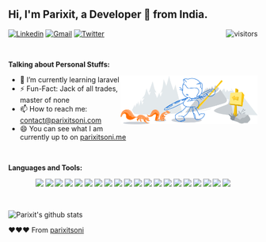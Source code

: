 
## Hi, I'm Parixit, a Developer 🚀 from India.


[![Linkedin](https://img.shields.io/badge/-LinkedIn-blue?style=flat&logo=Linkedin&logoColor=white)](https://www.linkedin.com/in/parixitsoni/)
[![Gmail](https://img.shields.io/badge/-Gmail-c14438?style=flat&logo=Gmail&logoColor=white)](mailto:contact@parixitsoni.com/)
[![Twitter](https://img.shields.io/twitter/url?style=social&url=https%3A%2F%2Ftwitter.com%2Fparixit_soni)](https://twitter.com/parixit_soni)
<img align="right" alt="visitors" src="https://visitor-badge.glitch.me/badge?page_id=parixitsoni.parixitsoni" />


&nbsp;


**Talking about Personal Stuffs:**


<img width="55%" align="right" alt="Github" src="https://raw.githubusercontent.com/parixitsoni/parixitsoni/f848f9a799636b424767e82788bf4be665dc6de0/git-header.svg" />


- 🌱 I’m currently learning laravel
- ⚡️ Fun-Fact: Jack of all trades, master of none
- 📫 How to reach me: contact@parixitsoni.com
- 😄 You can see what I am currently up to on [parixitsoni.me][1]

<br />


**Languages and Tools:** 
<br />
<p align="center">
  <code><img width="10%" src="https://www.vectorlogo.zone/logos/reactjs/reactjs-ar21.svg"></code>
  <code><img width="10%" src="https://www.vectorlogo.zone/logos/getbootstrap/getbootstrap-ar21.svg"></code>
  <code><img width="10%" src="https://www.vectorlogo.zone/logos/firebase/firebase-ar21.svg"></code>
  <code><img width="10%" src="https://www.vectorlogo.zone/logos/github/github-ar21.svg"></code> 
  <code><img width="10%" src="https://www.vectorlogo.zone/logos/heroku/heroku-ar21.svg"></code>
  <code><img width="10%" src="https://www.vectorlogo.zone/logos/git-scm/git-scm-ar21.svg"></code>
  <code><img width="10%" src="https://www.vectorlogo.zone/logos/json/json-ar21.svg"></code> 
  <code><img width="10%" src="https://www.vectorlogo.zone/logos/mysql/mysql-ar21.svg"></code>
  <code><img width="10%" src="https://www.vectorlogo.zone/logos/javascript/javascript-ar21.svg"></code>  
  <code><img width="10%" src="https://www.vectorlogo.zone/logos/git-scm/git-scm-ar21.svg"></code>
  <code><img width="10%" src="https://www.vectorlogo.zone/logos/laravel/laravel-ar21.svg"></code>
  <code><img width="10%" src="https://www.vectorlogo.zone/logos/mongodb/mongodb-ar21.svg"></code>  
  <code><img width="10%" src="https://www.vectorlogo.zone/logos/netlify/netlify-ar21.svg"></code>
  <code><img width="10%" src="https://www.vectorlogo.zone/logos/npmjs/npmjs-ar21.svg"></code>
  <code><img width="10%" src="https://www.vectorlogo.zone/logos/nodejs/nodejs-ar21.svg"></code>  
  <code><img width="10%" src="https://www.vectorlogo.zone/logos/php/php-ar21.svg"></code>
  <code><img width="10%" src="https://www.vectorlogo.zone/logos/quora/quora-ar21.svg"></code>
  <code><img width="10%" src="https://www.vectorlogo.zone/logos/stackoverflow/stackoverflow-ar21.svg"></code>   
  <code><img width="10%" src="https://www.vectorlogo.zone/logos/netlifyapp_watercss/netlifyapp_watercss-ar21.svg"></code>
  <code><img width="10%" src="https://www.vectorlogo.zone/logos/getpostman/getpostman-ar21.svg"></code>
</p>

<br/>
  
![Parixit's github stats](https://github-readme-stats.vercel.app/api?username=parixitsoni&show_icons=true&hide=contribs,issues)




❤❤❤ From [parixitsoni](https://parixitsoni.me)

[1]: https://parixitsoni.me




